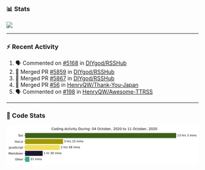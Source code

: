 ### :bar_chart: Stats

<a href="#">
  <img align="center" src="https://github-readme-stats.vercel.app/api?username=henryqw&count_private=true&show_icons=true" />
</a>
<!-- <a href="#">
  <img align="center" src="https://github-readme-stats-git-master.henryqw.vercel.app/api/top-langs/?username=HenryQW&layout=compact" />
</a> -->

---

### :zap: Recent Activity

<!--START_SECTION:activity-->

1. 🗣 Commented on [#5168](https://github.com/DIYgod/RSSHub/issues/5168) in [DIYgod/RSSHub](https://github.com/DIYgod/RSSHub)
2. 🎉 Merged PR [#5859](https://github.com/DIYgod/RSSHub/pull/5859) in [DIYgod/RSSHub](https://github.com/DIYgod/RSSHub)
3. 🎉 Merged PR [#5867](https://github.com/DIYgod/RSSHub/pull/5867) in [DIYgod/RSSHub](https://github.com/DIYgod/RSSHub)
4. 🎉 Merged PR [#56](https://github.com/HenryQW/Thank-You-Japan/pull/56) in [HenryQW/Thank-You-Japan](https://github.com/HenryQW/Thank-You-Japan)
5. 🗣 Commented on [#198](https://github.com/HenryQW/Awesome-TTRSS/issues/198) in [HenryQW/Awesome-TTRSS](https://github.com/HenryQW/Awesome-TTRSS)
<!--END_SECTION:activity-->

---

### :calendar: Code Stats

![WakaTime](https://github.com/HenryQW/HenryQW/blob/master/images/stat.svg)
